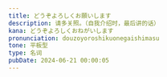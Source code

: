 ```yaml
---
title: どうぞよろしくお願いします
description: 请多关照。（自我介绍时，最后讲的话）
kana: どうぞよろしくおねがいします
pronunciation: douzoyoroshikuonegaishimasu
tone: 平板型
type: 名词
pubDate: 2024-06-21 00:00:05
---
```

